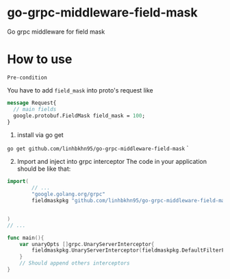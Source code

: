 # go-grpc-middleware-field-mask
Go grpc middleware for field mask

# How to use
`Pre-condition`

You have to add `field_mask` into proto's request like
``` Protobuf
message Request{
  // main fields
  google.protobuf.FieldMask field_mask = 100;
}

```
1. install via go get 

 `go get github.com/linhbkhn95/go-grpc-middleware-field-mask`
`

2. Import and inject into grpc interceptor
The code in your application should be like that:
``` Go
import(
        // ...
        "google.golang.org/grpc"
    	fieldmaskpkg "github.com/linhbkhn95/go-grpc-middleware-field-mask"


)
// ...

func main(){
    var unaryOpts []grpc.UnaryServerInterceptor{
		fieldmaskpkg.UnaryServerInterceptor(fieldmaskpkg.DefaultFilterFunc),
    }
    // Should append others interceptors
}
```
